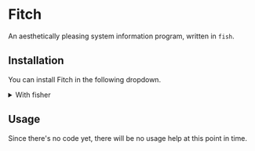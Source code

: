 # Fitch
An aesthetically pleasing system information program, written in `fish`.

## Installation
You can install Fitch in the following dropdown.
<details>
<summary>With fisher</summary>
Installation with fisher is simple:

```
fisher install wale/fitch
```

</details>

## Usage
Since there's no code yet, there will be no usage help at this point in time.
